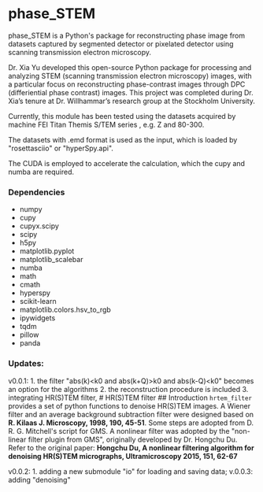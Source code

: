 # phase_STEM
phase_STEM is a Python's package for reconstructing phase image from datasets captured by segmented detector or pixelated detector using scanning transmission electron microscopy.

Dr. Xia Yu developed this open-source Python package for processing and analyzing STEM (scanning transmission electron microscopy) images, with a particular focus on reconstructing phase-contrast images through DPC (differiential phase contrast) images. This project was completed during Dr. Xia’s tenure at Dr. Willhammar’s research group at the Stockholm University.

Currently, this module has been tested using the datasets acquired by machine FEI Titan Themis S/TEM series , e.g. Z and 80-300.

The datasets with .emd format is used as the input, which is loaded by "rosettasciio" or "hyperSpy.api".

The CUDA is employed to accelerate the calculation, which the cupy and numba are required.

### Dependencies

* numpy
* cupy
* cupyx.scipy
* scipy
* h5py
* matplotlib.pyplot
* matplotlib_scalebar
* numba
* math
* cmath
* hyperspy
* scikit-learn
* matplotlib.colors.hsv_to_rgb
* ipywidgets
* tqdm
* pillow
* panda
### Updates:
v0.0.1: 1. the filter "abs(k)<k0 and abs(k+Q)>k0 and abs(k-Q)<k0" becomes an option for the algorithms
        2. the reconstruction procedure is included
        3. integrating HR(S)TEM filter,
           # HR(S)TEM filter
           ## Introduction
`hrtem_filter` provides a set of python functions to denoise HR(S)TEM images. A Wiener filter and an average background subtraction filter were designed based on __R. Kilaas J. Microscopy, 1998, 190, 45-51__. Some steps are adopted from D. R. G. Mitchell's script for GMS. A nonlinear filter was adopted by the "non-linear filter plugin from GMS", originally developed by Dr. Hongchu Du. Refer to the original paper: __Hongchu Du, A nonlinear filtering algorithm for denoising HR(S)TEM micrographs, Ultramicroscopy 2015, 151, 62-67__


v0.0.2: 1. adding a new submodule "io" for loading and saving data;
v.0.0.3: adding "denoising" 



